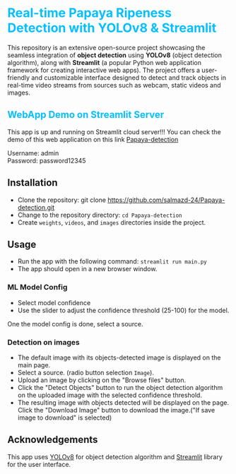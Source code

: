 # <span style="color:deepskyblue"> Real-time Papaya Ripeness Detection with YOLOv8 & Streamlit </span>

This repository is an extensive open-source project showcasing the seamless integration of **object detection** using **YOLOv8** (object detection algorithm), along with **Streamlit** (a popular Python web application framework for creating interactive web apps). The project offers a user-friendly and customizable interface designed to detect and track objects in real-time video streams from sources such as webcam, static videos and images.


## <span style="color:deepskyblue">WebApp Demo on Streamlit Server</span>

This app is up and running on Streamlit cloud server!!! You can check the demo of this web application on this link 
[Papaya-detection](https://papaya-detection.streamlit.app/)

Username: admin    
Password: password12345

## Installation

- Clone the repository: git clone <https://github.com/salmazd-24/Papaya-detection.git>
- Change to the repository directory: `cd Papaya-detection`
- Create `weights`, `videos`, and `images` directories inside the project.

## Usage

- Run the app with the following command: `streamlit run main.py`
- The app should open in a new browser window.

### ML Model Config

- Select model confidence
- Use the slider to adjust the confidence threshold (25-100) for the model.

One the model config is done, select a source.

### Detection on images

- The default image with its objects-detected image is displayed on the main page.
- Select a source. (radio button selection `Image`).
- Upload an image by clicking on the "Browse files" button.
- Click the "Detect Objects" button to run the object detection algorithm on the uploaded image with the selected confidence threshold.
- The resulting image with objects detected will be displayed on the page. Click the "Download Image" button to download the image.("If save image to download" is selected)

## Acknowledgements

This app uses [YOLOv8](<https://github.com/ultralytics/ultralytics>) for object detection algorithm and [Streamlit](<https://github.com/streamlit/streamlit>) library for the user interface.
